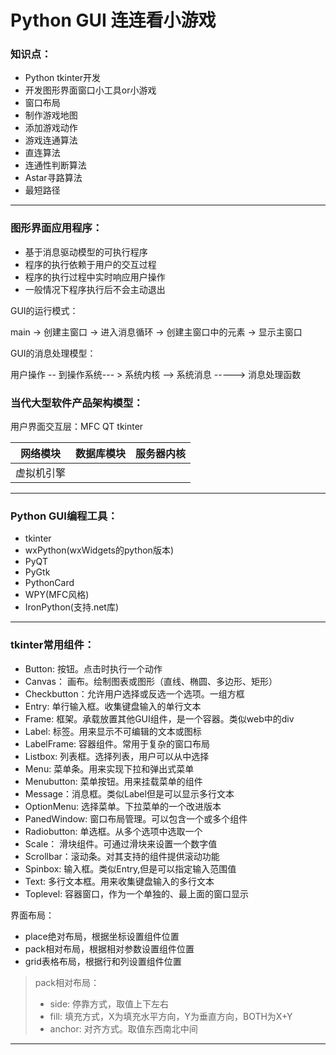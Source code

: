 # Python GUI 连连看小游戏
### 知识点：

- Python tkinter开发
- 开发图形界面窗口小工具or小游戏
- 窗口布局
- 制作游戏地图
- 添加游戏动作
- 游戏连通算法
- 直连算法
- 连通性判断算法
- Astar寻路算法
- 最短路径

------

### 图形界面应用程序：

- 基于消息驱动模型的可执行程序
- 程序的执行依赖于用户的交互过程
- 程序的执行过程中实时响应用户操作
- 一般情况下程序执行后不会主动退出

GUI的运行模式：

main -> 创建主窗口 -> 进入消息循环 -> 创建主窗口中的元素 -> 显示主窗口

GUI的消息处理模型：

用户操作 -- 到操作系统--- > 系统内核 ——> 系统消息 -----> 消息处理函数

### 当代大型软件产品架构模型：

用户界面交互层：MFC QT tkinter

| 网络模块   | 数据库模块 | 服务器内核 |
| ---------- | ---------- | ---------- |
| 虚拟机引擎 |            |            |

------

### Python GUI编程工具：

- tkinter
- wxPython(wxWidgets的python版本)
- PyQT
- PyGtk
- PythonCard
- WPY(MFC风格)
- IronPython(支持.net库)

------

### tkinter常用组件：

- Button: 按钮。点击时执行一个动作
- Canvas： 画布。绘制图表或图形（直线、椭圆、多边形、矩形）
- Checkbutton：允许用户选择或反选一个选项。一组方框
- Entry: 单行输入框。收集键盘输入的单行文本
- Frame: 框架。承载放置其他GUI组件，是一个容器。类似web中的div
- Label: 标签。用来显示不可编辑的文本或图标
- LabelFrame: 容器组件。常用于复杂的窗口布局
- Listbox: 列表框。选择列表，用户可以从中选择
- Menu: 菜单条。用来实现下拉和弹出式菜单
- Menubutton: 菜单按钮。用来挂载菜单的组件
- Message：消息框。类似Label但是可以显示多行文本
- OptionMenu: 选择菜单。下拉菜单的一个改进版本
- PanedWindow: 窗口布局管理。可以包含一个或多个组件
- Radiobutton: 单选框。从多个选项中选取一个
- Scale： 滑块组件。可通过滑块来设置一个数字值
- Scrollbar：滚动条。对其支持的组件提供滚动功能
- Spinbox: 输入框。类似Entry,但是可以指定输入范围值
- Text: 多行文本框。用来收集键盘输入的多行文本
- Toplevel: 容器窗口，作为一个单独的、最上面的窗口显示

界面布局：

- place绝对布局，根据坐标设置组件位置
- pack相对布局，根据相对参数设置组件位置
- grid表格布局，根据行和列设置组件位置

> pack相对布局：
>
> - side: 停靠方式，取值上下左右
> - fill: 填充方式，X为填充水平方向，Y为垂直方向，BOTH为X+Y
> - anchor: 对齐方式。取值东西南北中间

------

